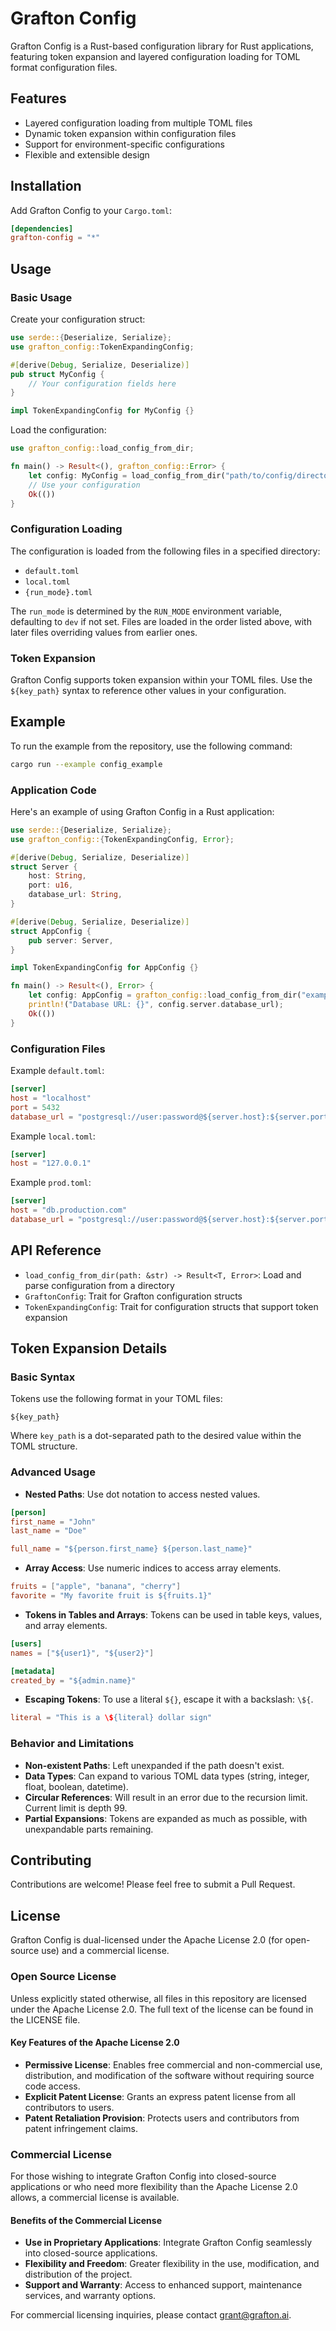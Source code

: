 
# Grafton Config

Grafton Config is a Rust-based configuration library for Rust applications, featuring token expansion and layered configuration loading for TOML format configuration files.

## Features

- Layered configuration loading from multiple TOML files
- Dynamic token expansion within configuration files
- Support for environment-specific configurations
- Flexible and extensible design

## Installation

Add Grafton Config to your `Cargo.toml`:

```toml
[dependencies]
grafton-config = "*"
```

## Usage

### Basic Usage

Create your configuration struct:

```rust
use serde::{Deserialize, Serialize};
use grafton_config::TokenExpandingConfig;

#[derive(Debug, Serialize, Deserialize)]
pub struct MyConfig {
    // Your configuration fields here
}

impl TokenExpandingConfig for MyConfig {}
```

Load the configuration:

```rust
use grafton_config::load_config_from_dir;

fn main() -> Result<(), grafton_config::Error> {
    let config: MyConfig = load_config_from_dir("path/to/config/directory")?;
    // Use your configuration
    Ok(())
}
```

### Configuration Loading

The configuration is loaded from the following files in a specified directory:

- `default.toml`
- `local.toml`
- `{run_mode}.toml`

The `run_mode` is determined by the `RUN_MODE` environment variable, defaulting to `dev` if not set. Files are loaded in the order listed above, with later files overriding values from earlier ones.

### Token Expansion

Grafton Config supports token expansion within your TOML files. Use the `${key_path}` syntax to reference other values in your configuration.

## Example

To run the example from the repository, use the following command:
```sh
cargo run --example config_example
```

### Application Code

Here's an example of using Grafton Config in a Rust application:

```rust
use serde::{Deserialize, Serialize};
use grafton_config::{TokenExpandingConfig, Error};

#[derive(Debug, Serialize, Deserialize)]
struct Server {
    host: String,
    port: u16,
    database_url: String,
}

#[derive(Debug, Serialize, Deserialize)]
struct AppConfig {
    pub server: Server,
}

impl TokenExpandingConfig for AppConfig {}

fn main() -> Result<(), Error> {
    let config: AppConfig = grafton_config::load_config_from_dir("examples/config")?;
    println!("Database URL: {}", config.server.database_url);
    Ok(())
}
```

### Configuration Files

Example `default.toml`:

```toml
[server]
host = "localhost"
port = 5432
database_url = "postgresql://user:password@${server.host}:${server.port}/mydb"
```

Example `local.toml`:

```toml
[server]
host = "127.0.0.1"
```

Example `prod.toml`:

```toml
[server]
host = "db.production.com"
database_url = "postgresql://user:password@${server.host}:${server.port}/mydb"
```

## API Reference

- `load_config_from_dir(path: &str) -> Result<T, Error>`: Load and parse configuration from a directory
- `GraftonConfig`: Trait for Grafton configuration structs
- `TokenExpandingConfig`: Trait for configuration structs that support token expansion

## Token Expansion Details

### Basic Syntax

Tokens use the following format in your TOML files:

```
${key_path}
```

Where `key_path` is a dot-separated path to the desired value within the TOML structure.

### Advanced Usage

- **Nested Paths**: Use dot notation to access nested values.

```toml
[person]
first_name = "John"
last_name = "Doe"

full_name = "${person.first_name} ${person.last_name}"
```

- **Array Access**: Use numeric indices to access array elements.

```toml
fruits = ["apple", "banana", "cherry"]
favorite = "My favorite fruit is ${fruits.1}"
```

- **Tokens in Tables and Arrays**: Tokens can be used in table keys, values, and array elements.

```toml
[users]
names = ["${user1}", "${user2}"]

[metadata]
created_by = "${admin.name}"
```

- **Escaping Tokens**: To use a literal `${}`, escape it with a backslash: `\${`.

```toml
literal = "This is a \${literal} dollar sign"
```

### Behavior and Limitations

- **Non-existent Paths**: Left unexpanded if the path doesn't exist.
- **Data Types**: Can expand to various TOML data types (string, integer, float, boolean, datetime).
- **Circular References**: Will result in an error due to the recursion limit. Current limit is depth 99.
- **Partial Expansions**: Tokens are expanded as much as possible, with unexpandable parts remaining.

## Contributing

Contributions are welcome! Please feel free to submit a Pull Request.

## License

Grafton Config is dual-licensed under the Apache License 2.0 (for open-source use) and a commercial license.

### Open Source License

Unless explicitly stated otherwise, all files in this repository are licensed under the Apache License 2.0. The full text of the license can be found in the LICENSE file.

#### Key Features of the Apache License 2.0

- **Permissive License**: Enables free commercial and non-commercial use, distribution, and modification of the software without requiring source code access.
- **Explicit Patent License**: Grants an express patent license from all contributors to users.
- **Patent Retaliation Provision**: Protects users and contributors from patent infringement claims.

### Commercial License

For those wishing to integrate Grafton Config into closed-source applications or who need more flexibility than the Apache License 2.0 allows, a commercial license is available.

#### Benefits of the Commercial License

- **Use in Proprietary Applications**: Integrate Grafton Config seamlessly into closed-source applications.
- **Flexibility and Freedom**: Greater flexibility in the use, modification, and distribution of the project.
- **Support and Warranty**: Access to enhanced support, maintenance services, and warranty options.

For commercial licensing inquiries, please contact grant@grafton.ai.
